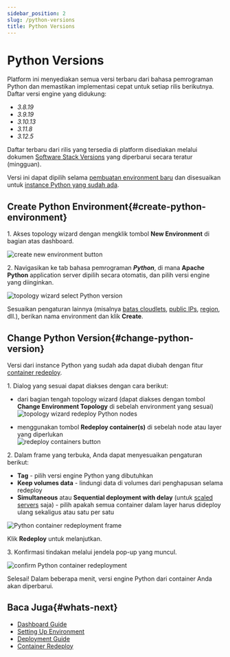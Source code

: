 ```yaml
---
sidebar_position: 2
slug: /python-versions
title: Python Versions
---
```

# Python Versions

Platform ini menyediakan semua versi terbaru dari bahasa pemrograman Python dan memastikan implementasi cepat untuk setiap rilis berikutnya. Daftar versi engine yang didukung:

  * _3.8.19_
  * _3.9.19_
  * _3.10.13_
  * _3.11.8_
  * _3.12.5_

Daftar terbaru dari rilis yang tersedia di platform disediakan melalui dokumen [Software Stack Versions](<https://docs.dewacloud.com/docs/software-stacks-versions/#engines>) yang diperbarui secara teratur (mingguan).

Versi ini dapat dipilih selama [pembuatan environment baru](<https://docs.dewacloud.com/docs/#create-python-environment>) dan disesuaikan untuk [instance Python yang sudah ada](<https://docs.dewacloud.com/docs/#change-python-version>).

## Create Python Environment{#create-python-environment}

1\. Akses topology wizard dengan mengklik tombol **New Environment** di bagian atas dashboard.

![create new environment button](#)

2\. Navigasikan ke tab bahasa pemrograman _**Python**_, di mana **Apache Python** application server dipilih secara otomatis, dan pilih versi engine yang diinginkan.

![topology wizard select Python version](#)

Sesuaikan pengaturan lainnya (misalnya [batas cloudlets](<https://docs.dewacloud.com/docs/automatic-vertical-scaling/>), [public IPs](<https://docs.dewacloud.com/docs/public-ip/>), [region](<https://docs.dewacloud.com/docs/environment-regions/>), dll.), berikan nama environment dan klik **Create**.

## Change Python Version{#change-python-version}

Versi dari instance Python yang sudah ada dapat diubah dengan fitur [container redeploy](<https://docs.dewacloud.com/docs/container-redeploy/>).

1\. Dialog yang sesuai dapat diakses dengan cara berikut:

  * dari bagian tengah topology wizard (dapat diakses dengan tombol **Change Environment Topology** di sebelah environment yang sesuai)  
    ![topology wizard redeploy Python nodes](#)

  * menggunakan tombol **Redeploy container(s)** di sebelah node atau layer yang diperlukan  
    ![redeploy containers button](#)

2\. Dalam frame yang terbuka, Anda dapat menyesuaikan pengaturan berikut:

  * **Tag** \- pilih versi engine Python yang dibutuhkan
  * **Keep volumes data** \- lindungi data di volumes dari penghapusan selama redeploy
  * **Simultaneous** atau **Sequential deployment with delay** (untuk [scaled servers](<https://docs.dewacloud.com/docs/horizontal-scaling/>) saja) - pilih apakah semua container dalam layer harus dideploy ulang sekaligus atau satu per satu

![Python container redeployment frame](#)

Klik **Redeploy** untuk melanjutkan.

3\. Konfirmasi tindakan melalui jendela pop-up yang muncul.

![confirm Python container redeployment](#)

Selesai! Dalam beberapa menit, versi engine Python dari container Anda akan diperbarui.

## Baca Juga{#whats-next}

  * [Dashboard Guide](<https://docs.dewacloud.com/docs/dashboard-guide/>)
  * [Setting Up Environment](<https://docs.dewacloud.com/docs/setting-up-environment/>)
  * [Deployment Guide](<https://docs.dewacloud.com/docs/deployment-guide/>)
  * [Container Redeploy](<https://docs.dewacloud.com/docs/container-redeploy/>)